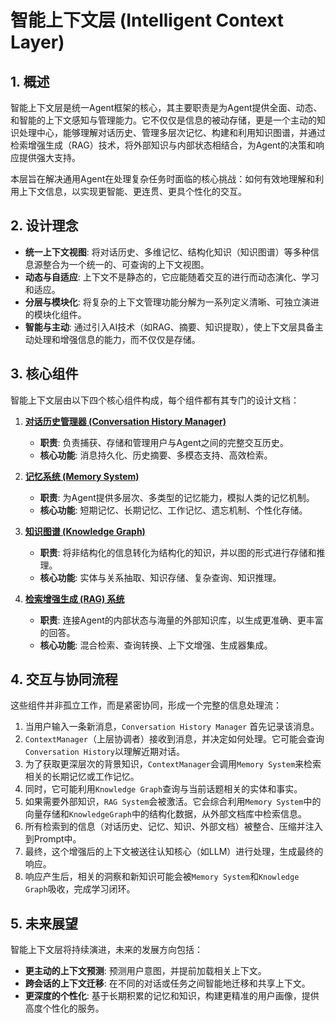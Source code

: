 # 智能上下文层 (Intelligent Context Layer)

## 1. 概述

智能上下文层是统一Agent框架的核心，其主要职责是为Agent提供全面、动态、和智能的上下文感知与管理能力。它不仅仅是信息的被动存储，更是一个主动的知识处理中心，能够理解对话历史、管理多层次记忆、构建和利用知识图谱，并通过检索增强生成（RAG）技术，将外部知识与内部状态相结合，为Agent的决策和响应提供强大支持。

本层旨在解决通用Agent在处理复杂任务时面临的核心挑战：如何有效地理解和利用上下文信息，以实现更智能、更连贯、更具个性化的交互。

## 2. 设计理念

*   **统一上下文视图**: 将对话历史、多维记忆、结构化知识（知识图谱）等多种信息源整合为一个统一的、可查询的上下文视图。
*   **动态与自适应**: 上下文不是静态的，它应能随着交互的进行而动态演化、学习和适应。
*   **分层与模块化**: 将复杂的上下文管理功能分解为一系列定义清晰、可独立演进的模块化组件。
*   **智能与主动**: 通过引入AI技术（如RAG、摘要、知识提取），使上下文层具备主动处理和增强信息的能力，而不仅仅是存储。

## 3. 核心组件

智能上下文层由以下四个核心组件构成，每个组件都有其专门的设计文档：

1.  **[对话历史管理器 (Conversation History Manager)](./conversation_history.md)**
    *   **职责**: 负责捕获、存储和管理用户与Agent之间的完整交互历史。
    *   **核心功能**: 消息持久化、历史摘要、多模态支持、高效检索。

2.  **[记忆系统 (Memory System)](./memory_system.md)**
    *   **职责**: 为Agent提供多层次、多类型的记忆能力，模拟人类的记忆机制。
    *   **核心功能**: 短期记忆、长期记忆、工作记忆、遗忘机制、个性化存储。

3.  **[知识图谱 (Knowledge Graph)](./knowledge_graph.md)**
    *   **职责**: 将非结构化的信息转化为结构化的知识，并以图的形式进行存储和推理。
    *   **核心功能**: 实体与关系抽取、知识存储、复杂查询、知识推理。

4.  **[检索增强生成 (RAG) 系统](./rag_system.md)**
    *   **职责**: 连接Agent的内部状态与海量的外部知识库，以生成更准确、更丰富的回答。
    *   **核心功能**: 混合检索、查询转换、上下文增强、生成器集成。

## 4. 交互与协同流程

这些组件并非孤立工作，而是紧密协同，形成一个完整的信息处理流：

1.  当用户输入一条新消息，`Conversation History Manager` 首先记录该消息。
2.  `ContextManager`（上层协调者）接收到消息，并决定如何处理。它可能会查询`Conversation History`以理解近期对话。
3.  为了获取更深层次的背景知识，`ContextManager`会调用`Memory System`来检索相关的长期记忆或工作记忆。
4.  同时，它可能利用`Knowledge Graph`查询与当前话题相关的实体和事实。
5.  如果需要外部知识，`RAG System`会被激活。它会综合利用`Memory System`中的向量存储和`KnowledgeGraph`中的结构化数据，从外部文档库中检索信息。
6.  所有检索到的信息（对话历史、记忆、知识、外部文档）被整合、压缩并注入到Prompt中。
7.  最终，这个增强后的上下文被送往认知核心（如LLM）进行处理，生成最终的响应。
8.  响应产生后，相关的洞察和新知识可能会被`Memory System`和`Knowledge Graph`吸收，完成学习闭环。

## 5. 未来展望

智能上下文层将持续演进，未来的发展方向包括：

*   **更主动的上下文预测**: 预测用户意图，并提前加载相关上下文。
*   **跨会话的上下文迁移**: 在不同的对话或任务之间智能地迁移和共享上下文。
*   **更深度的个性化**: 基于长期积累的记忆和知识，构建更精准的用户画像，提供高度个性化的服务。